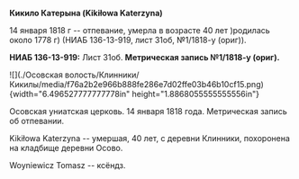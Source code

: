 **Кикило Катерына (Kikiłowa Katerzyna)**

14 января 1818 г -- отпевание, умерла в возрасте 40 лет )родилась около
1778 г) (НИАБ 136-13-919, лист 31об, №1/1818-у (ориг)).

**НИАБ 136-13-919:** Лист 31об. **Метрическая запись №1/1818-у (ориг).**

![](./Осовская волость/Клинники/Кикилы/media/f76a2b2e966b888fe286e7d02ffe03b46b10cf15.png){width="6.496527777777778in"
height="1.8868055555555556in"}

Осовская униатская церковь. 14 января 1818 года. Метрическая запись об
отпевании.

Kikiłowa Katerzyna -- умершая, 40 лет, с деревни Клинники, похоронена на
кладбище деревни Осово.

Woyniewicz Tomasz -- ксёндз.
